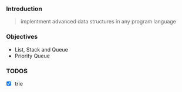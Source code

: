 ### Introduction
> implentment advanced data structures in any program language

### Objectives
- List, Stack and Queue
- Priority Queue

### TODOS
- [x] trie
